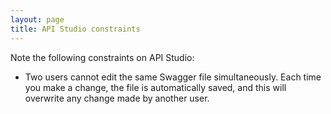 ```yaml
---
layout: page
title: API Studio constraints
---
```



Note the following constraints on API Studio:

* Two users cannot edit the same Swagger file simultaneously. Each time you make a change, the file is automatically saved, and this will overwrite any change made by another user.